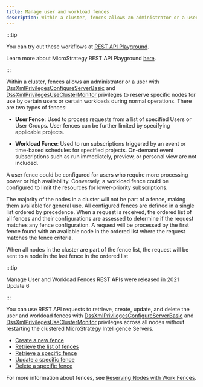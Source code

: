 ```yaml
---
title: Manage user and workload fences
description: Within a cluster, fences allows an administrator or a user with DssXmlPrivilegesConfigureServerBasic and DssXmlPrivilegesUseClusterMonitor privileges to reserve specific nodes for use by certain users or certain workloads during normal operations.
---
```


:::tip

You can try out these workflows at [REST API Playground](https://www.postman.com/microstrategysdk/workspace/microstrategy-rest-api/folder/16131298-2564e447-4b77-42c9-99a4-97d7979b348c?ctx=documentation).

Learn more about MicroStrategy REST API Playground [here](/docs/getting-started/playground.md).

:::

Within a cluster, fences allows an administrator or a user with [DssXmlPrivilegesConfigureServerBasic](https://www2.microstrategy.com/producthelp/Current/WebAPIReference/com/microstrategy/webapi/EnumDSSXMLPrivilegeTypes.html#DssXmlPrivilegesConfigureServerBasic) and [DssXmlPrivilegesUseClusterMonitor](https://www2.microstrategy.com/producthelp/Current/WebAPIReference/com/microstrategy/webapi/EnumDSSXMLPrivilegeTypes.html#DssXmlPrivilegesUseClusterMonitor) privileges to reserve specific nodes for use by certain users or certain workloads during normal operations. There are two types of fences:

- **User Fence**: Used to process requests from a list of specified Users or User Groups. User fences can be further limited by specifying applicable projects.

- **Workload Fence**: Used to run subscriptions triggered by an event or time-based schedules for specified projects. On-demand event subscriptions such as run immediately, preview, or personal view are not included.

A user fence could be configured for users who require more processing power or high availability. Conversely, a workload fence could be configured to limit the resources for lower-priority subscriptions.

The majority of the nodes in a cluster will not be part of a fence, making them available for general use. All configured fences are defined in a single list ordered by precedence. When a request is received, the ordered list of all fences and their configurations are assessed to determine if the request matches any fence configuration. A request will be processed by the first fence found with an available node in the ordered list where the request matches the fence criteria.

When all nodes in the cluster are part of the fence list, the request will be sent to a node in the last fence in the ordered list

:::tip

Manage User and Workload Fences REST APIs were released in 2021 Update 6

:::

You can use REST API requests to retrieve, create, update, and delete the user and workload fences with [DssXmlPrivilegesConfigureServerBasic](https://www2.microstrategy.com/producthelp/Current/WebAPIReference/com/microstrategy/webapi/EnumDSSXMLPrivilegeTypes.html#DssXmlPrivilegesConfigureServerBasic) and [DssXmlPrivilegesUseClusterMonitor](https://www2.microstrategy.com/producthelp/Current/WebAPIReference/com/microstrategy/webapi/EnumDSSXMLPrivilegeTypes.html#DssXmlPrivilegesUseClusterMonitor) privileges across all nodes without restarting the clustered MicroStrategy Intelligence Servers.

- [Create a new fence](./create-fence.md)
- [Retrieve the list of fences](./retrieve-list-of-fences.md)
- [Retrieve a specific fence](./retrieve-specific-fence.md)
- [Update a specific fence](./update-specific-fence.md)
- [Delete a specific fence](./delete-specific-fence.md)

For more information about fences, see [Reserving Nodes with Work Fences](https://www2.microstrategy.com/producthelp/Current/SystemAdmin/WebHelp/Lang_1033/Content/Work_Fences.htm).
